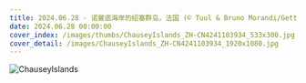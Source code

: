 ```yaml
---
title: 2024.06.28 - 诺曼底海岸的绍塞群岛，法国 (© Tuul & Bruno Morandi/Getty Images)
date: 2024.06.28 00:00:00
cover_index: /images/thumbs/ChauseyIslands_ZH-CN4241103934_533x300.jpg
cover_detail: /images/ChauseyIslands_ZH-CN4241103934_1920x1080.jpg
---
```


![ChauseyIslands](/images/ChauseyIslands_ZH-CN4241103934_1920x1080.jpg)
